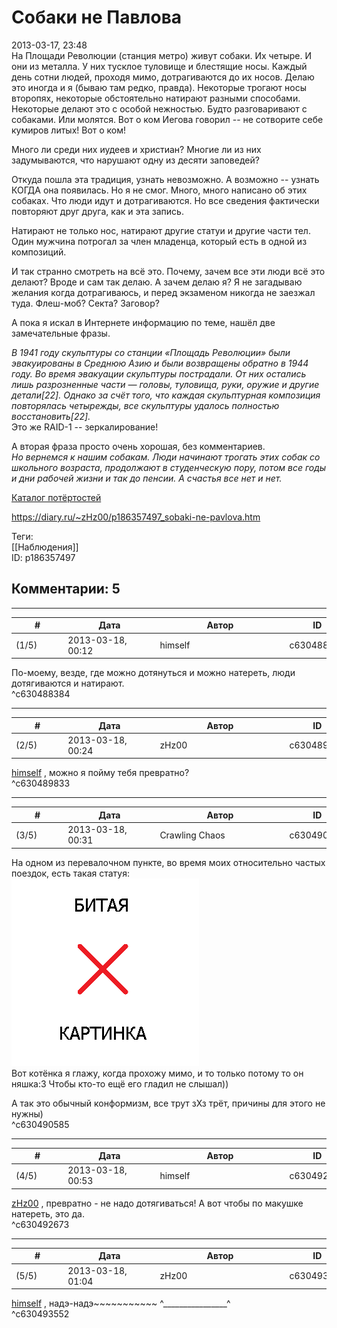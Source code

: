 Собаки не Павлова
=================

  
2013-03-17, 23:48  
 На Площади Революции (станция метро) живут собаки. Их четыре. И они из металла. У них тусклое туловище и блестящие носы. Каждый день сотни людей, проходя мимо, дотрагиваются до их носов. Делаю это иногда и я (бываю там редко, правда). Некоторые трогают носы второпях, некоторые обстоятельно натирают разными способами. Некоторые делают это с особой нежностью. Будто разговаривают с собаками. Или молятся. Вот о ком Иегова говорил -- не сотворите себе кумиров литых! Вот о ком!   
   
 Много ли среди них иудеев и христиан? Многие ли из них задумываются, что нарушают одну из десяти заповедей?   
   
 Откуда пошла эта традиция, узнать невозможно. А возможно -- узнать КОГДА она появилась. Но я не смог. Много, много написано об этих собаках. Что люди идут и дотрагиваются. Но все сведения фактически повторяют друг друга, как и эта запись.   
   
 Натирают не только нос, натирают другие статуи и другие части тел. Один мужчина потрогал за член младенца, который есть в одной из композиций.   
   
 И так странно смотреть на всё это. Почему, зачем все эти люди всё это делают? Вроде и сам так делаю. А зачем делаю я? Я не загадываю желания когда дотрагиваюсь, и перед экзаменом никогда не заезжал туда. Флеш-моб? Секта? Заговор?   
   
 А пока я искал в Интернете информацию по теме, нашёл две замечательные фразы.   
   
  *В 1941 году скульптуры со станции «Площадь Революции» были эвакуированы в Среднюю Азию и были возвращены обратно в 1944 году. Во время эвакуации скульптуры пострадали. От них остались лишь разрозненные части — головы, туловища, руки, оружие и другие детали[22]. Однако за счёт того, что каждая скульптурная композиция повторялась четырежды, все скульптуры удалось полностью восстановить[22].*    
 Это же RAID-1 -- зеркалирование!   
   
 А вторая фраза просто очень хорошая, без комментариев.   
  *Но вернемся к нашим собакам. Люди начинают трогать этих собак со школьного возраста, продолжают в студенческую пору, потом все годы и дни рабочей жизни и так до пенсии. А счастья все нет и нет.*    
   
  [Каталог потёртостей](http://bibo.kz/pictures/466926-vot-polnyjj-katalog-potertostejj-na-stancii-metro.html)    
  
<https://diary.ru/~zHz00/p186357497_sobaki-ne-pavlova.htm>  
  
Теги:  
[[Наблюдения]]  
ID: p186357497  


Комментарии: 5
--------------

  


---



|         #         |              Дата              |                     Автор                     |           ID           |
| --- | --- | --- | --- |
| (1/5) | 2013-03-18, 00:12 | himself | c630488384 |

  
 По-моему, везде, где можно дотянуться и можно натереть, люди дотягиваются и натирают.   
 ^c630488384

---



|         #         |              Дата              |                     Автор                     |           ID           |
| --- | --- | --- | --- |
| (2/5) | 2013-03-18, 00:24 | zHz00 | c630489833 |

  
  [himself](http://himself.diary.ru "void")  , можно я пойму тебя превратно?   
 ^c630489833

---



|         #         |              Дата              |                     Автор                     |           ID           |
| --- | --- | --- | --- |
| (3/5) | 2013-03-18, 00:31 | Crawling Chaos | c630490585 |

  
 На одном из перевалочном пункте, во время моих относительно частых поездок, есть такая статуя:   
 ![](pics/molodechno_girl_vokzal_blogs.privet.ru.jpg)   
 Вот котёнка я глажу, когда прохожу мимо, и то только потому то он няшка:3 Чтобы кто-то ещё его гладил не слышал))   
   
 А так это обычный конформизм, все трут зХз трёт, причины для этого не нужны)   
 ^c630490585

---



|         #         |              Дата              |                     Автор                     |           ID           |
| --- | --- | --- | --- |
| (4/5) | 2013-03-18, 00:53 | himself | c630492673 |

  
  [zHz00](https://zHz00.diary.ru "Untitled")  , превратно - не надо дотягиваться! А вот чтобы по макушке натереть, это да.   
 ^c630492673

---



|         #         |              Дата              |                     Автор                     |           ID           |
| --- | --- | --- | --- |
| (5/5) | 2013-03-18, 01:04 | zHz00 | c630493552 |

  
  [himself](http://himself.diary.ru "void")  , надэ-надэ~~~~~~~~~~~ ^\_\_\_\_\_\_\_\_\_\_\_\_\_\_\_\_^   
 ^c630493552